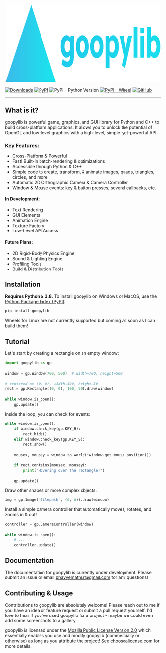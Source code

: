<div align="center">
  <img src="./branding/logo/goopylib_primary_logo.svg" width="500" height="250">
</div>

[![Downloads](https://static.pepy.tech/badge/goopylib)](https://pepy.tech/project/goopylib)
[![PyPI](https://img.shields.io/pypi/v/goopylib?color=0091b5&label=release)](https://pypi.org/project/goopylib/)
![PyPI - Python Version](https://img.shields.io/pypi/pyversions/goopylib?color=00a3b5)
[![PyPI - Wheel](https://img.shields.io/pypi/wheel/goopylib)](https://pypi.org/project/goopylib/#files)
[![GitHub](https://img.shields.io/github/license/BhavyeMathur/goopylib?color=0079b5)](./LICENSE.md)

-----------------

## What is it?
goopylib is powerful game, graphics, and GUI library for Python and C++ to build cross-platform applications.
It allows you to unlock the potential of OpenGL and low-level graphics with a high-level, simple-yet-powerful API.

### Key Features:
 - Cross-Platform & Powerful
 - Fast! Built-in batch-rendering & optimizations
 - Accessible through Python & C++
 - Simple code to create, transform, & animate images, quads, triangles, circles, and more
 - Automatic 2D Orthographic Camera & Camera Controller
 - Window & Mouse events: key & button presses, several callbacks, etc.

#### In Development:
 - Text Rendering
 - GUI Elements
 - Animation Engine
 - Texture Factory
 - Low-Level API Access

#### Future Plans:
 - 2D Rigid-Body Physics Engine
 - Sound & Lighting Engine
 - Profiling Tools
 - Build & Distribution Tools

## Installation

**Requires Python ≥ 3.8.** To install goopylib on Windows or MacOS, use the
[Python Package Index (PyPI)](https://pypi.org/project/goopylib):

```sh
pip install goopylib
```
Wheels for Linux are not currently supported but coming as soon as I can build them!

## Tutorial

Let's start by creating a rectangle on an empty window:

```python
import goopylib as gp

window = gp.Window(700, 500)  # width=700, height=500

# centered at (0, 0), width=100, height=50
rect = gp.Rectangle((0, 0), 100, 50).draw(window)

while window.is_open():
    gp.update()
```

Inside the loop, you can check for events:

```python
while window.is_open():
    if window.check_key(gp.KEY_H):
        rect.hide()
    elif window.check_key(gp.KEY_S):
        rect.show()
    
    mousex, mousey = window.to_world(*window.get_mouse_position())
    
    if rect.contains(mousex, mousey):
        print("Hovering over the rectangle!")
        
    gp.update()
```

Draw other shapes or more complex objects:

```python
img = gp.Image("filepath", (0, 0)).draw(window)
```

Install a simple camera controller that automatically moves, rotates, and zooms in & out!

```python
controller = gp.CameraController(window)

while window.is_open():
    # ...
    controller.update()
```

## Documentation

The documentation for goopylib is currently under development. 
Please submit an issue or email bhavyemathur@gmail.com for any questions!

## Contributing & Usage

Contributions to goopylib are absolutely welcome! Please reach out to me if you have an idea or feature request or
submit a pull request yourself. I'd love to hear if you've used goopylib for a project - maybe we could even add some 
screenshots to a gallery. 

goopylib is licensed under the [Mozilla Public License Version 2.0](./LICENSE.md) which essentially enables you use 
and modify goopylib (commercially or otherwise) as long as you attribute the project! See
[choosealicense.com](https://choosealicense.com/licenses/mpl-2.0/) for more details.
